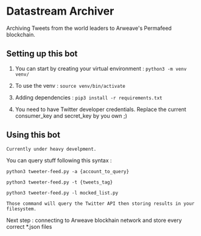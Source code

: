 # Datastream Archiver

Archiving Tweets from the world leaders to Arweave's Permafeed blockchain.

## Setting up this bot

1. You can start by creating your virtual environment : `python3 -m venv venv/`

2. To use the venv : `source venv/bin/activate`

3. Adding dependencies : `pip3 install -r requirements.txt`

4. You need to have Twitter developer credentials. Replace the current consumer_key and secret_key by you own ;)

## Using this bot

    Currently under heavy develpment.

You can query stuff following this syntax :

`python3 tweeter-feed.py -a {account_to_query}`

`python3 tweeter-feed.py -t {tweets_tag}`

`python3 tweeter-feed.py -l mocked_list.py`

    Those command will query the Twitter API then storing results in your filesystem.

Next step : connecting to Arweave blockhain network and store every correct *.json files
